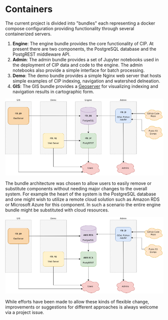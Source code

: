 # Containers

The current project is divided into "bundles" each representing a docker compose configuration providing functionality through several containerized servers.

1. **Engine**: The engine bundle provides the core functionality of CIP.  At present there are two components, the PostgreSQL database and the PostgREST middleware API.
2. **Admin**: The admin bundle provides a set of Jupyter notebooks used in the deployment of CIP data and code to the engine.  The admin notebooks also provide a simple interface for batch processing.
3. **Demo**: The demo bundle provides a simple Nginx web server that hosts simple examples of CIP indexing, navigation and watershed delneation.
4. **GIS**: The GIS bundle provides a [Geoserver](https://geoserver.org/) for visualizing indexing and navigation results in cartographic form.

![local](architecture_local.drawio.png)

The bundle architecture was chosen to allow users to easily remove or substitute components without needing major changes to the overall system.  For example the heart of the system is the PostgreSQL database and one might wish to utilize a remote cloud solution such as Amazon RDS or Microsoft Azure for this component.  In such a scenario the entire engine bundle might be substituted with cloud resources.

![cloud](architecture_cloud.drawio.png)

While efforts have been made to allow these kinds of flexible change, improvements or suggestions for different approaches is always welcome via a project issue.
